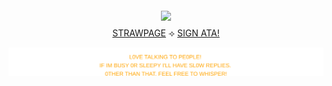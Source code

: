 

<div align="center">


  <img src="https://media.discordapp.net/attachments/993815413018337330/1416063911920275456/Untitled23_20250912221148.png?ex=68c57bc9&is=68c42a49&hm=70320eaaebacb8121a15c58c19925915f3ba57a3b5d320a34161fca42e616b5e&=&format=webp&quality=lossless&width=1930&height=1448" width="400" style="margin:4px 0;"/>



  <div style="margin:4px 0;">
    <a href="https://calendular.straw.page/">STRAWPAGE</a> ⟢
    <a href="https://calindean.atabook.org/">SIGN ATA!</a>


<p align="center">
  <img src="orange-text.svg" alt="orange text"/>
</p>

</div>

  
